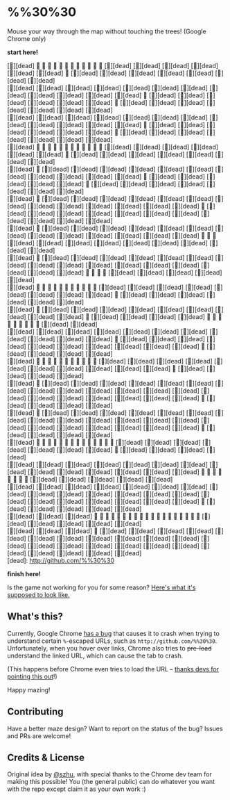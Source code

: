 %%30%30
=======

Mouse your way through the map without touching the trees! (Google Chrome only)

**start here!**

<!-- GAME -->
[🌲][dead]  🍭         🍭         🍭         🍭         🍭         🍭         🍭         🍭         🍭         🍭         🍭         🍭        [🌲][dead] [🌲][dead] [🌲][dead] [🌲][dead] [🌲][dead] [🌲][dead]  🍭        [🌲][dead] [🌲][dead] [🌲][dead] [🌲][dead] [🌲][dead] [🌲][dead] [🌲][dead]  
[🌲][dead] [🌲][dead] [🌲][dead] [🌲][dead] [🌲][dead] [🌲][dead] [🌲][dead] [🌲][dead] [🌲][dead] [🌲][dead] [🌲][dead] [🌲][dead]  🍭        [🌲][dead] [🌲][dead] [🌲][dead] [🌲][dead] [🌲][dead] [🌲][dead]  🍭        [🌲][dead] [🌲][dead] [🌲][dead] [🌲][dead] [🌲][dead] [🌲][dead] [🌲][dead]  
[🌲][dead] [🌲][dead] [🌲][dead] [🌲][dead] [🌲][dead] [🌲][dead] [🌲][dead] [🌲][dead] [🌲][dead] [🌲][dead] [🌲][dead] [🌲][dead]  🍭        [🌲][dead] [🌲][dead] [🌲][dead] [🌲][dead] [🌲][dead] [🌲][dead]  🍭        [🌲][dead] [🌲][dead] [🌲][dead] [🌲][dead] [🌲][dead] [🌲][dead] [🌲][dead]  
[🌲][dead]  🍭         🍭         🍭         🍭         🍭         🍭         🍭         🍭         🍭         🍭         🍭         🍭        [🌲][dead] [🌲][dead] [🌲][dead] [🌲][dead] [🌲][dead] [🌲][dead]  🍭        [🌲][dead] [🌲][dead] [🌲][dead] [🌲][dead] [🌲][dead] [🌲][dead] [🌲][dead]  
[🌲][dead]  🍭        [🌲][dead] [🌲][dead] [🌲][dead] [🌲][dead] [🌲][dead] [🌲][dead] [🌲][dead] [🌲][dead] [🌲][dead] [🌲][dead] [🌲][dead]  🍭        [🌲][dead] [🌲][dead] [🌲][dead] [🌲][dead] [🌲][dead]  🍭        [🌲][dead] [🌲][dead] [🌲][dead] [🌲][dead] [🌲][dead] [🌲][dead] [🌲][dead]  
[🌲][dead]  🍭        [🌲][dead] [🌲][dead] [🌲][dead] [🌲][dead] [🌲][dead] [🌲][dead] [🌲][dead] [🌲][dead] [🌲][dead] [🌲][dead] [🌲][dead] [🌲][dead] [🌲][dead]  🍭        [🌲][dead] [🌲][dead] [🌲][dead] [🌲][dead] [🌲][dead] [🌲][dead] [🌲][dead] [🌲][dead] [🌲][dead] [🌲][dead] [🌲][dead]  
[🌲][dead]  🍭        [🌲][dead] [🌲][dead] [🌲][dead] [🌲][dead] [🌲][dead] [🌲][dead] [🌲][dead] [🌲][dead] [🌲][dead] [🌲][dead] [🌲][dead] [🌲][dead] [🌲][dead]  🍭         🍭         🍭        [🌲][dead] [🌲][dead] [🌲][dead] [🌲][dead] [🌲][dead] [🌲][dead] [🌲][dead] [🌲][dead] [🌲][dead]  
[🌲][dead]  🍭        [🌲][dead] [🌲][dead] [🌲][dead] [🌲][dead] [🌲][dead] [🌲][dead] [🌲][dead] [🌲][dead] [🌲][dead] [🌲][dead] [🌲][dead] [🌲][dead] [🌲][dead] [🌲][dead] [🌲][dead] [🌲][dead]  🍭         🍭         🍭         🍭        [🌲][dead] [🌲][dead] [🌲][dead] [🌲][dead] [🌲][dead]  
[🌲][dead]  🍭         🍭         🍭         🍭         🍭         🍭         🍭         🍭         🍭         🍭         🍭        [🌲][dead] [🌲][dead] [🌲][dead] [🌲][dead] [🌲][dead] [🌲][dead] [🌲][dead] [🌲][dead]  🍭        [🌲][dead] [🌲][dead] [🌲][dead] [🌲][dead] [🌲][dead] [🌲][dead]  
[🌲][dead]  🍭        [🌲][dead] [🌲][dead] [🌲][dead] [🌲][dead] [🌲][dead] [🌲][dead] [🌲][dead] [🌲][dead] [🌲][dead]  🍭        [🌲][dead] [🌲][dead] [🌲][dead] [🌲][dead]  🍭         🍭         🍭         🍭         🍭         🍭         🍭         🍭         🍭        [🌲][dead] [🌲][dead]  
[🌲][dead] [🌲][dead] [🌲][dead] [🌲][dead] [🌲][dead] [🌲][dead] [🌲][dead] [🌲][dead] [🌲][dead] [🌲][dead] [🌲][dead]  🍭        [🌲][dead] [🌲][dead] [🌲][dead] [🌲][dead] [🌲][dead] [🌲][dead] [🌲][dead] [🌲][dead] [🌲][dead] [🌲][dead]  🍭        [🌲][dead] [🌲][dead] [🌲][dead] [🌲][dead]  
[🌲][dead]  🍭         🍭         🍭         🍭         🍭         🍭         🍭         🍭         🍭         🍭         🍭        [🌲][dead] [🌲][dead] [🌲][dead] [🌲][dead] [🌲][dead] [🌲][dead] [🌲][dead] [🌲][dead] [🌲][dead] [🌲][dead]  🍭        [🌲][dead] [🌲][dead] [🌲][dead] [🌲][dead]  
[🌲][dead]  🍭        [🌲][dead] [🌲][dead] [🌲][dead] [🌲][dead] [🌲][dead] [🌲][dead] [🌲][dead] [🌲][dead] [🌲][dead] [🌲][dead] [🌲][dead] [🌲][dead] [🌲][dead] [🌲][dead] [🌲][dead] [🌲][dead] [🌲][dead] [🌲][dead] [🌲][dead] [🌲][dead]  🍭        [🌲][dead] [🌲][dead] [🌲][dead] [🌲][dead]  
[🌲][dead]  🍭        [🌲][dead] [🌲][dead] [🌲][dead] [🌲][dead] [🌲][dead] [🌲][dead] [🌲][dead] [🌲][dead] [🌲][dead] [🌲][dead] [🌲][dead] [🌲][dead] [🌲][dead] [🌲][dead] [🌲][dead] [🌲][dead] [🌲][dead] [🌲][dead] [🌲][dead] [🌲][dead]  🍭        [🌲][dead] [🌲][dead] [🌲][dead] [🌲][dead]  
[🌲][dead]  🍭         🍭         🍭         🍭         🍭         🍭         🍭         🍭         🍭         🍭         🍭         🍭         🍭         🍭        [🌲][dead] [🌲][dead] [🌲][dead] [🌲][dead] [🌲][dead] [🌲][dead] [🌲][dead]  🍭        [🌲][dead] [🌲][dead] [🌲][dead] [🌲][dead]  
[🌲][dead] [🌲][dead] [🌲][dead] [🌲][dead] [🌲][dead] [🌲][dead] [🌲][dead] [🌲][dead] [🌲][dead] [🌲][dead] [🌲][dead] [🌲][dead] [🌲][dead] [🌲][dead]  🍭         🍭         🍭         🍭         🍭         🍭         🍭         🍭        [🌲][dead] [🌲][dead] [🌲][dead] [🌲][dead] [🌲][dead]  
[🌲][dead] [🌲][dead] [🌲][dead] [🌲][dead] [🌲][dead] [🌲][dead] [🌲][dead] [🌲][dead] [🌲][dead] [🌲][dead] [🌲][dead] [🌲][dead] [🌲][dead] [🌲][dead] [🌲][dead] [🌲][dead] [🌲][dead] [🌲][dead] [🌲][dead] [🌲][dead] [🌲][dead]  🍭        [🌲][dead] [🌲][dead] [🌲][dead] [🌲][dead] [🌲][dead]  
[🌲][dead] [🌲][dead] [🌲][dead]  🍭         🍭         🍭         🍭         🍭         🍭         🍭         🍭         🍭         🍭         🍭         🍭         🍭         🍭         🍭         🍭         🍭         🍭         🍭        [🌲][dead] [🌲][dead] [🌲][dead] [🌲][dead] [🌲][dead]  
[🌲][dead] [🌲][dead] [🌲][dead]  🍭        [🌲][dead] [🌲][dead] [🌲][dead] [🌲][dead] [🌲][dead] [🌲][dead] [🌲][dead] [🌲][dead] [🌲][dead] [🌲][dead] [🌲][dead] [🌲][dead] [🌲][dead] [🌲][dead] [🌲][dead] [🌲][dead] [🌲][dead] [🌲][dead] [🌲][dead] [🌲][dead] [🌲][dead] [🌲][dead] [🌲][dead]  
[dead]: http://github.com/%%30%30
<!-- GAME -->

**finish here!**

Is the game not working for you for some reason? [Here's what it's supposed to look like.](http://cl.ly/11153b1k3i3w)  


What's this?
------------

Currently, Google Chrome [has a bug](https://code.google.com/p/chromium/issues/detail?id=533361) that causes it to crash when trying to understand certain `%`-escaped URLs, such as `http://github.com/%%30%30`. Unfortunately, when you hover over links, Chrome also tries to ~~pre-load~~ understand the linked URL, which can cause the tab to crash.

(This happens before Chrome even tries to load the URL – [thanks devs for pointing this out](https://code.google.com/p/chromium/issues/detail?id=533361#c36)!)

Happy mazing!


Contributing
------------

Have a better maze design? Want to report on the status of the bug? Issues and PRs are welcome!


Credits & License
-----------------

Original idea by [@szhu](http://github.com/szhu), with special thanks to the Chrome dev team for making this possible! You (the general public) can do whatever you want with the repo except claim it as your own work :)
